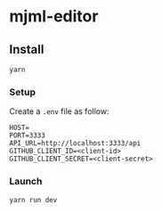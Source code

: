 # mjml-editor

## Install

```
yarn
```

### Setup

Create a `.env` file as follow:

```
HOST=
PORT=3333
API_URL=http://localhost:3333/api
GITHUB_CLIENT_ID=<client-id>
GITHUB_CLIENT_SECRET=<client-secret>
```

### Launch

```
yarn run dev
```
